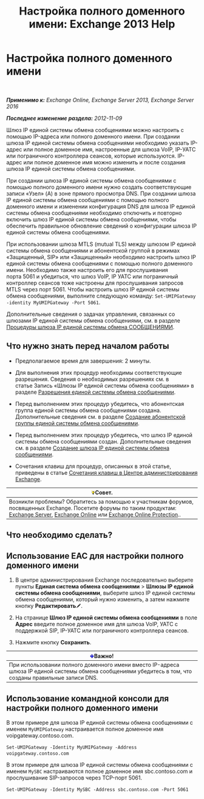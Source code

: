 ﻿---
title: 'Настройка полного доменного имени: Exchange 2013 Help'
TOCTitle: Настройка полного доменного имени
ms:assetid: af093f87-59b7-44a8-a9a2-8f17f0cc7db8
ms:mtpsurl: https://technet.microsoft.com/ru-ru/library/Ee423553(v=EXCHG.150)
ms:contentKeyID: 50488901
ms.date: 05/22/2018
mtps_version: v=EXCHG.150
ms.translationtype: MT
---

# Настройка полного доменного имени

 

_**Применимо к:** Exchange Online, Exchange Server 2013, Exchange Server 2016_

_**Последнее изменение раздела:** 2012-11-09_

Шлюз IP единой системы обмена сообщениями можно настроить с помощью IP-адреса или полного доменного имени. При создании шлюза IP единой системы обмена сообщениями необходимо указать IP-адрес или полное доменное имя, настроенные для шлюза VoIP, IP-УАТС или пограничного контроллера сеансов, которые используются. IP-адрес или полное доменное имя можно изменить и после создания шлюза IP единой системы обмена сообщениями.

При создании шлюза IP единой системы обмена сообщениями с помощью полного доменного имени нужно создать соответствующие записи «Узел» (A) в зоне прямого просмотра DNS. При создании шлюза IP единой системы обмена сообщениями с помощью полного доменного имени и изменении конфигурация DNS для шлюза IP единой системы обмена сообщениями необходимо отключить и повторно включить шлюз IP единой системы обмена сообщениями, чтобы обеспечить правильное обновление сведений о конфигурации шлюза IP единой системы обмена сообщениями.

При использовании шлюза MTLS (mutual TLS) между шлюзом IP единой системы обмена сообщениями и абонентской группой в режимах «Защищенный, SIP» или «Защищенный» необходимо настроить шлюз IP единой системы обмена сообщениями с помощью полного доменного имени. Необходимо также настроить его для прослушивания порта 5061 и убедиться, что шлюз VoIP, IP УАТС или пограничный контроллер сеансов тоже настроены для прослушивания запросов MTLS через порт 5061. Чтобы настроить шлюз IP единой системы обмена сообщениями, выполните следующую команду: `Set-UMIPGateway -identity MyUMIPGateway -Port 5061`.

Дополнительные сведения о задачах управления, связанных со шлюзами IP единой системы обмена сообщениями, см. в разделе [Процедуры шлюза IP единой системы обмена СООБЩЕНИЯМИ](um-ip-gateway-procedures-exchange-2013-help.md).

## Что нужно знать перед началом работы

  - Предполагаемое время для завершения: 2 минуты.

  - Для выполнения этих процедур необходимы соответствующие разрешения. Сведения о необходимых разрешениях см. в статье Запись «Шлюзы IP единой системы обмена сообщениями» в разделе [Разрешения единой системы обмена сообщениями](unified-messaging-permissions-exchange-2013-help.md).

  - Перед выполнением этих процедур убедитесь, что абонентская группа единой системы обмена сообщениями создана. Дополнительные сведения см. в разделе [Создание абонентской группы единой системы обмена сообщениями](create-a-um-dial-plan-exchange-2013-help.md).

  - Перед выполнением этих процедур убедитесь, что шлюз IP единой системы обмена сообщениями создан. Дополнительные сведения см. в разделе [Создание шлюза IP единой системы обмена сообщениями](create-a-um-ip-gateway-exchange-2013-help.md).

  - Сочетания клавиш для процедур, описанных в этой статье, приведены в статье [Сочетания клавиш в Центре администрирования Exchange](keyboard-shortcuts-in-the-exchange-admin-center-exchange-online-protection-help.md).

<table>
<thead>
<tr class="header">
<th><img src="images/Bb124558.tip(EXCHG.150).gif" title="Совет" alt="Совет" />Совет.</th>
</tr>
</thead>
<tbody>
<tr class="odd">
<td>Возникли проблемы? Обратитесь за помощью к участникам форумов, посвященных Exchange. Посетите форумы по таким продуктам: <a href="https://go.microsoft.com/fwlink/p/?linkid=60612">Exchange Server</a>, <a href="https://go.microsoft.com/fwlink/p/?linkid=267542">Exchange Online</a> или <a href="https://go.microsoft.com/fwlink/p/?linkid=285351">Exchange Online Protection</a>..</td>
</tr>
</tbody>
</table>


## Что необходимо сделать?

## Использование EAC для настройки полного доменного имени

1.  В центре администрирования Exchange последовательно выберите пункты **Единая система обмена сообщениями** \> **Шлюзы IP единой системы обмена сообщениями**, выберите шлюз IP единой системы обмена сообщениями, который нужно изменить, а затем нажмите кнопку **Редактировать**![Значок редактирования](images/Bb124582.6f53ccb2-1f13-4c02-bea0-30690e6ea71d(EXCHG.150).gif "Значок редактирования").

2.  На странице **Шлюз IP единой системы обмена сообщениями** в поле **Адрес** введите полное доменное имя для шлюза VoIP, УАТС с поддержкой SIP, IP-УАТС или пограничного контроллера сеансов.

3.  Нажмите кнопку **Сохранить**.

<table>
<thead>
<tr class="header">
<th><img src="images/Dd876857.important(EXCHG.150).gif" title="Важно" alt="Важно" />Важно!</th>
</tr>
</thead>
<tbody>
<tr class="odd">
<td>При использовании полного доменного имени вместо IP-адреса шлюза IP единой системы обмена сообщениями убедитесь в том, что созданы правильные записи DNS.</td>
</tr>
</tbody>
</table>


## Использование командной консоли для настройки полного доменного имени

В этом примере для шлюза IP единой системы обмена сообщениями с именем `MyUMIPGateway` настраивается полное доменное имя voipgateway.contoso.com.

    Set-UMIPGateway -Identity MyUMIPGateway -Address voipgateway.contoso.com

В этом примере для шлюза IP единой системы обмена сообщениями с именем `MySBC` настраиваются полное доменное имя sbc.contoso.com и прослушивание SIP-запросов через TCP-порт 5061.

    Set-UMIPGateway -Identity MySBC -Address sbc.contoso.com -Port 5061

